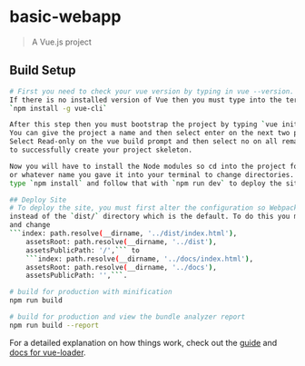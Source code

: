 # basic-webapp

> A Vue.js project

## Build Setup

``` bash
# First you need to check your vue version by typing in vue --version. 
If there is no installed version of Vue then you must type into the terminal 
`npm install -g vue-cli`

After this step then you must bootstrap the project by typing `vue init webpack test-project` into the terminal. 
You can give the project a name and then select enter on the next two prompts. 
Select Read-only on the vue build prompt and then select no on all remaining prompts 
to successfully create your project skeleton.

Now you will have to install the Node modules so cd into the project folder name so type in `cd test-project` 
or whatever name you gave it into your terminal to change directories. After you have done this, 
type `npm install` and follow that with `npm run dev` to deploy the site for testing. 

## Deploy Site
# To deploy the site, you must first alter the configuration so Webpack builds the code in a `docs/` directory
instead of the `dist/` directory which is the default. To do this you must open the `config/index.js` file 
and change
```index: path.resolve(__dirname, '../dist/index.html'),
    assetsRoot: path.resolve(__dirname, '../dist'),
    assetsPublicPath: '/',``` to 
    ```index: path.resolve(__dirname, '../docs/index.html'),
    assetsRoot: path.resolve(__dirname, '../docs'),
    assetsPublicPath: '',```.

# build for production with minification
npm run build

# build for production and view the bundle analyzer report
npm run build --report
```

For a detailed explanation on how things work, check out the [guide](http://vuejs-templates.github.io/webpack/) and [docs for vue-loader](http://vuejs.github.io/vue-loader).
